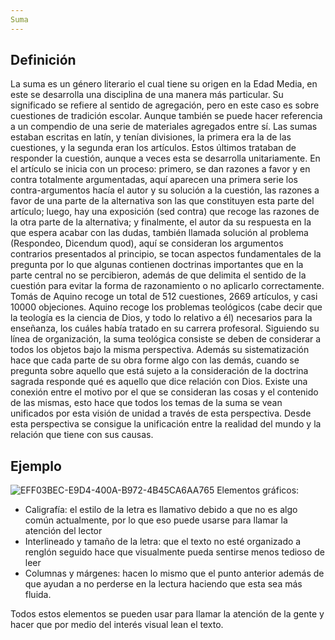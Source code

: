 ```yaml
---
Suma
---
```



## Definición
La suma es un género literario el cual tiene su origen en la Edad Media, en este se desarrolla una disciplina de una manera más particular. Su significado se refiere al sentido de agregación, pero en este caso es sobre cuestiones de tradición escolar. Aunque también se puede hacer referencia a un compendio de una serie de materiales agregados entre sí.
Las sumas estaban escritas en latín, y tenían divisiones, la primera era la de las cuestiones, y la segunda eran los artículos. Estos últimos trataban de responder la cuestión, aunque a veces esta se desarrolla unitariamente. En el artículo se inicia con un proceso: primero, se dan razones a favor y en contra totalmente argumentadas, aquí aparecen una primera serie los contra-argumentos hacía el autor y su solución a la cuestión, las razones a favor de una parte de la alternativa son las que constituyen esta parte del artículo; luego, hay una exposición (sed contra) que recoge las razones de la otra parte de la alternativa; y finalmente, el autor da su respuesta en la que espera acabar con las dudas, también llamada solución al problema (Respondeo, Dicendum quod), aquí se consideran los argumentos contrarios presentados al principio, se tocan aspectos fundamentales de la pregunta por lo que algunas contienen doctrinas importantes que en la parte central no se percibieron, además de que delimita el sentido de la cuestión para evitar la forma de razonamiento o no aplicarlo correctamente. Tomás de Aquino recoge un total de 512 cuestiones, 2669 artículos, y casi 10000 objeciones.
Aquino recoge los problemas teológicos (cabe decir que la teología es la ciencia de Dios, y todo lo relativo a él) necesarios para la enseñanza, los cuáles había tratado en su carrera profesoral. Siguiendo su línea de organización, la suma teológica consiste se deben de considerar a todos los objetos bajo la misma perspectiva. Además su sistematización hace que cada parte de su obra forme algo con las demás, cuando se pregunta sobre aquello que está sujeto a la consideración de la doctrina sagrada responde qué es aquello que dice relación con Dios. Existe una conexión entre el motivo por el que se consideran las cosas y el contenido de las mismas, esto hace que todos los temas de la suma se vean unificados por esta visión de unidad a través de esta perspectiva. Desde esta perspectiva se consigue la unificación entre la realidad del mundo y la relación que tiene con sus causas.

## Ejemplo
![EFF03BEC-E9D4-400A-B972-4B45CA6AA765](https://user-images.githubusercontent.com/120075006/207548338-f0dc7acf-9e0b-40fd-96f3-2b1bffe38b44.jpeg)
Elementos gráficos:
+ Caligrafía: el estilo de la letra es llamativo debido a que no es algo común
actualmente, por lo que eso puede usarse para llamar la atención del lector
+ Interlineado y tamaño de la letra: que el texto no esté organizado a renglón seguido
hace que visualmente pueda sentirse menos tedioso de leer
+ Columnas y márgenes: hacen lo mismo que el punto anterior además de que ayudan
a no perderse en la lectura haciendo que esta sea más fluida.

Todos estos elementos se pueden usar para llamar la atención de la gente y hacer que por medio del interés visual lean el texto.

